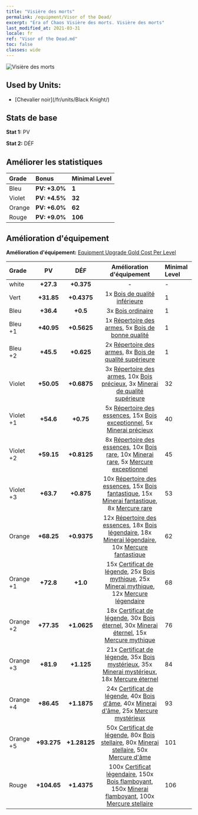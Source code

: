 ```yaml
---
title: "Visière des morts"
permalink: /equipment/Visor of the Dead/
excerpt: "Era of Chaos Visière des morts. Visière des morts"
last_modified_at: 2021-03-31
locale: fr
ref: "Visor of the Dead.md"
toc: false
classes: wide
---
```


  ![Visière des morts](/images/e/e_3062.png)

## Used by Units:

* [Chevalier noir](/fr/units/Black Knight/) 


## Stats de base
 **Stat 1:** PV

 **Stat 2:** DÉF

## Améliorer les statistiques

  |     Grade    |   Bonus | Minimal Level | 
  |:-------------|:--------|:--------------| 
  | Bleu | **PV: +3.0%** | **1** | 
  | Violet | **PV: +4.5%** | **32** | 
  | Orange | **PV: +6.0%** | **62** | 
  | Rouge | **PV: +9.0%** | **106** | 


## Amélioration d'équipement
 **Amélioration d'équipement:** [Equipment Upgrade Gold Cost Per Level](/equipment/EquipmentUpgradeCostPerLevel/) 

  |          Grade      | PV | DÉF | Amélioration d'équipement | Minimal Level |
  |:--------------------|:---------:|:---------:|:----------------:|:--------------|
  | white | **+27.3** | **+0.375** | - | - |
  | Vert | **+31.85** | **+0.4375** | 1x [Bois de qualité inférieure](/fr/Items/mat_1/) | 1 |
  | Bleu | **+36.4** | **+0.5** | 3x [Bois ordinaire](/fr/Items/mat_7/) | 1 |
  | Bleu +1 | **+40.95** | **+0.5625** | 1x [Répertoire des armes](/fr/Items/mat_18/), 5x [Bois de bonne qualité](/fr/Items/mat_13/) | 1 |
  | Bleu +2 | **+45.5** | **+0.625** | 2x [Répertoire des armes](/fr/Items/mat_25/), 8x [Bois de qualité supérieure](/fr/Items/mat_20/) | 1 |
  | Violet | **+50.05** | **+0.6875** | 3x [Répertoire des armes](/fr/Items/mat_32/), 10x [Bois précieux](/fr/Items/mat_27/), 3x [Minerai de qualité supérieure](/fr/Items/mat_19/) | 32 |
  | Violet +1 | **+54.6** | **+0.75** | 5x [Répertoire des essences](/fr/Items/mat_39/), 15x [Bois exceptionnel](/fr/Items/mat_34/), 5x [Minerai précieux](/fr/Items/mat_26/) | 40 |
  | Violet +2 | **+59.15** | **+0.8125** | 8x [Répertoire des essences](/fr/Items/mat_46/), 10x [Bois rare](/fr/Items/mat_41/), 10x [Minerai rare](/fr/Items/mat_40/), 5x [Mercure exceptionnel](/fr/Items/mat_35/) | 45 |
  | Violet +3 | **+63.7** | **+0.875** | 10x [Répertoire des essences](/fr/Items/mat_53/), 15x [Bois fantastique](/fr/Items/mat_48/), 15x [Minerai fantastique](/fr/Items/mat_47/), 8x [Mercure rare](/fr/Items/mat_42/) | 53 |
  | Orange | **+68.25** | **+0.9375** | 12x [Répertoire des essences](/fr/Items/mat_60/), 18x [Bois légendaire](/fr/Items/mat_55/), 18x [Minerai légendaire](/fr/Items/mat_54/), 10x [Mercure fantastique](/fr/Items/mat_49/) | 62 |
  | Orange +1 | **+72.8** | **+1.0** | 15x [Certificat de légende](/fr/Items/mat_67/), 25x [Bois mythique](/fr/Items/mat_62/), 25x [Minerai mythique](/fr/Items/mat_61/), 12x [Mercure légendaire](/fr/Items/mat_56/) | 68 |
  | Orange +2 | **+77.35** | **+1.0625** | 18x [Certificat de légende](/fr/Items/mat_74/), 30x [Bois éternel](/fr/Items/mat_69/), 30x [Minerai éternel](/fr/Items/mat_68/), 15x [Mercure mythique](/fr/Items/mat_63/) | 76 |
  | Orange +3 | **+81.9** | **+1.125** | 21x [Certificat de légende](/fr/Items/mat_81/), 35x [Bois mystérieux](/fr/Items/mat_76/), 35x [Minerai mystérieux](/fr/Items/mat_75/), 18x [Mercure éternel](/fr/Items/mat_70/) | 84 |
  | Orange +4 | **+86.45** | **+1.1875** | 24x [Certificat de légende](/fr/Items/mat_88/), 40x [Bois d'âme](/fr/Items/mat_83/), 40x [Minerai d'âme](/fr/Items/mat_82/), 25x [Mercure mystérieux](/fr/Items/mat_77/) | 93 |
  | Orange +5 | **+93.275** | **+1.28125** | 50x [Certificat de légende](/fr/Items/mat_95/), 80x [Bois stellaire](/fr/Items/mat_90/), 80x [Minerai stellaire](/fr/Items/mat_89/), 50x [Mercure d'âme](/fr/Items/mat_84/) | 101 |
  | Rouge | **+104.65** | **+1.4375** | 100x [Certificat légendaire](/fr/Items/mat_102/), 150x [Bois flamboyant](/fr/Items/mat_97/), 150x [Minerai flamboyant](/fr/Items/mat_96/), 100x [Mercure stellaire](/fr/Items/mat_91/) | 106 |

